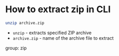 # How to extract zip in CLI

```bash
unzip archive.zip
```

- `unzip` - extracts specified ZIP archive
- `archive.zip` - name of the archive file to extract

group: zip


